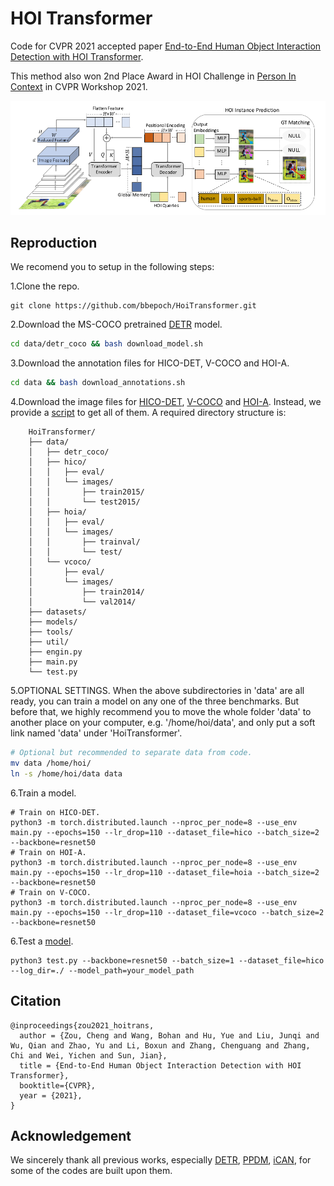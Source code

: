 # HOI Transformer
Code for CVPR 2021 accepted paper [End-to-End Human Object Interaction Detection with HOI Transformer](https://arxiv.org/abs/2103.04503).

This method also won 2nd Place Award in HOI Challenge in [Person In Context](http://www.picdataset.com/challenge/leaderboard/pic2021) in CVPR Workshop 2021.

<div align="center">
  <img src="data/architecture.png" width="900px" />
</div>


## Reproduction

We recomend you to setup in the following steps:

1.Clone the repo.
```
git clone https://github.com/bbepoch/HoiTransformer.git
```

2.Download the MS-COCO pretrained [DETR](https://github.com/facebookresearch/detr) model.
```bash
cd data/detr_coco && bash download_model.sh
```

3.Download the annotation files for HICO-DET, V-COCO and HOI-A.
```bash
cd data && bash download_annotations.sh
```

4.Download the image files for [HICO-DET](https://drive.google.com/open?id=1QZcJmGVlF9f4h-XLWe9Gkmnmj2z1gSnk), [V-COCO](https://cocodataset.org/#download) and [HOI-A](https://drive.google.com/drive/folders/15xrIt-biSmE9hEJ2W6lWlUmdDmhatjKt). Instead, we provide a [script](data/download_images.sh) to get all of them. A required directory structure is:

        HoiTransformer/
        ├── data/
        │   ├── detr_coco/
        │   ├── hico/
        │   │   ├── eval/
        │   │   └── images/
        │   │       ├── train2015/
        │   │       └── test2015/
        │   ├── hoia/
        │   │   ├── eval/
        │   │   └── images/
        │   │       ├── trainval/
        │   │       └── test/
        │   └── vcoco/
        │       ├── eval/
        │       └── images/
        │           ├── train2014/
        │           └── val2014/
        ├── datasets/
        ├── models/
        ├── tools/
        ├── util/
        ├── engin.py
        ├── main.py
        └── test.py

5.OPTIONAL SETTINGS. When the above subdirectories in 'data' are all ready, you can train a model on any one of the three benchmarks. But before that, we highly recommend you to move the whole folder 'data' to another place on your computer, e.g. '/home/hoi/data', and only put a soft link named 'data' under 'HoiTransformer'.
```bash
# Optional but recommended to separate data from code.
mv data /home/hoi/
ln -s /home/hoi/data data
```

6.Train a model.
```
# Train on HICO-DET.
python3 -m torch.distributed.launch --nproc_per_node=8 --use_env main.py --epochs=150 --lr_drop=110 --dataset_file=hico --batch_size=2 --backbone=resnet50
# Train on HOI-A.
python3 -m torch.distributed.launch --nproc_per_node=8 --use_env main.py --epochs=150 --lr_drop=110 --dataset_file=hoia --batch_size=2 --backbone=resnet50
# Train on V-COCO.
python3 -m torch.distributed.launch --nproc_per_node=8 --use_env main.py --epochs=150 --lr_drop=110 --dataset_file=vcoco --batch_size=2 --backbone=resnet50
```

6.Test a [model](https://drive.google.com/drive/folders/1RY_4rrUuFzlTfFp5IVTNauB0-Sd0fphW?usp=sharing).
```
python3 test.py --backbone=resnet50 --batch_size=1 --dataset_file=hico --log_dir=./ --model_path=your_model_path

```


## Citation
```
@inproceedings{zou2021_hoitrans,
  author = {Zou, Cheng and Wang, Bohan and Hu, Yue and Liu, Junqi and Wu, Qian and Zhao, Yu and Li, Boxun and Zhang, Chenguang and Zhang, Chi and Wei, Yichen and Sun, Jian},
  title = {End-to-End Human Object Interaction Detection with HOI Transformer},
  booktitle={CVPR},
  year = {2021},
}
```


## Acknowledgement
We sincerely thank all previous works, especially [DETR](https://github.com/facebookresearch/detr), [PPDM](https://github.com/YueLiao/PPDM), [iCAN](https://github.com/vt-vl-lab/iCAN), for some of the codes are built upon them.

